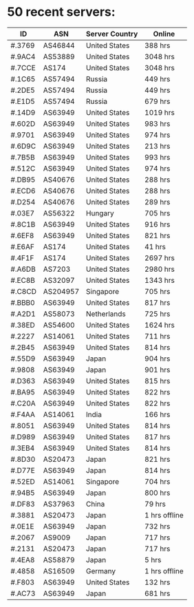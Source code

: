 # 50 recent servers:

| ID | ASN | Server Country | Online |
| ------ | ------ | ------ | ------ |
| #.3769 | AS46844 | United States | 388 hrs |
| #.9AC4 | AS53889 | United States | 3048 hrs |
| #.7CCE | AS174 | United States | 3048 hrs |
| #.1C65 | AS57494 | Russia | 449 hrs |
| #.2DE5 | AS57494 | Russia | 449 hrs |
| #.E1D5 | AS57494 | Russia | 679 hrs |
| #.14D9 | AS63949 | United States | 1019 hrs |
| #.602D | AS63949 | United States | 983 hrs |
| #.9701 | AS63949 | United States | 974 hrs |
| #.6D9C | AS63949 | United States | 213 hrs |
| #.7B5B | AS63949 | United States | 993 hrs |
| #.512C | AS63949 | United States | 974 hrs |
| #.DB95 | AS40676 | United States | 288 hrs |
| #.ECD6 | AS40676 | United States | 288 hrs |
| #.D254 | AS40676 | United States | 289 hrs |
| #.03E7 | AS56322 | Hungary | 705 hrs |
| #.8C1B | AS63949 | United States | 916 hrs |
| #.6EF8 | AS63949 | United States | 821 hrs |
| #.E6AF | AS174 | United States | 41 hrs |
| #.4F1F | AS174 | United States | 2697 hrs |
| #.A6DB | AS7203 | United States | 2980 hrs |
| #.EC8B | AS32097 | United States | 1343 hrs |
| #.C8CD | AS204957 | Singapore | 705 hrs |
| #.BBB0 | AS63949 | United States | 817 hrs |
| #.A2D1 | AS58073 | Netherlands | 725 hrs |
| #.38ED | AS54600 | United States | 1624 hrs |
| #.2227 | AS14061 | United States | 711 hrs |
| #.2B45 | AS63949 | United States | 814 hrs |
| #.55D9 | AS63949 | Japan | 904 hrs |
| #.9808 | AS63949 | Japan | 901 hrs |
| #.D363 | AS63949 | United States | 815 hrs |
| #.BA95 | AS63949 | United States | 822 hrs |
| #.C20A | AS63949 | United States | 822 hrs |
| #.F4AA | AS14061 | India | 166 hrs |
| #.8051 | AS63949 | United States | 814 hrs |
| #.D989 | AS63949 | United States | 817 hrs |
| #.3EB4 | AS63949 | United States | 814 hrs |
| #.8D30 | AS20473 | Japan | 821 hrs |
| #.D77E | AS63949 | Japan | 814 hrs |
| #.52ED | AS14061 | Singapore | 704 hrs |
| #.94B5 | AS63949 | Japan | 800 hrs |
| #.DF83 | AS37963 | China | 79 hrs |
| #.3881 | AS20473 | Japan | 1 hrs offline |
| #.0E1E | AS63949 | Japan | 732 hrs |
| #.2067 | AS9009 | Japan | 717 hrs |
| #.2131 | AS20473 | Japan | 717 hrs |
| #.4EA8 | AS58879 | Japan | 5 hrs |
| #.4858 | AS16509 | Germany | 1 hrs offline |
| #.F803 | AS63949 | United States | 132 hrs |
| #.AC73 | AS63949 | Japan | 681 hrs |

